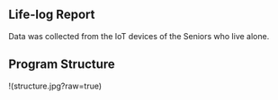 ## Life-log Report 

Data was collected from the IoT devices of the Seniors who live alone.

## Program Structure
!(structure.jpg?raw=true)

